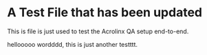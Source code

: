 # A Test File that has been updated

This is file is just used to test the Acrolinx QA setup end-to-end.

hellooooo wordddd, this is just another testttt.
